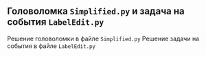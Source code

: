 ## Головоломка `Simplified.py` и задача на события `LabelEdit.py`

Решение головоломки в файле `Simplified.py`
Решение задачи на события в файле `LabelEdit.py`
